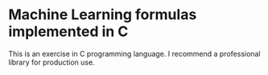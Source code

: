 # Machine Learning formulas implemented in C
This is an exercise in C programming language. I recommend a professional library for production use.
